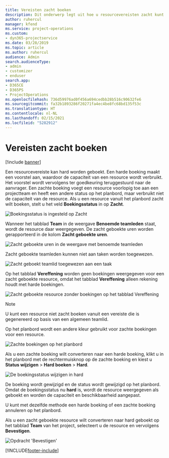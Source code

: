 ```yaml
---
title: Vereisten zacht boeken
description: Dit onderwerp legt uit hoe u resourcevereisten zacht kunt boeken.
author: ruhercul
manager: kfend
ms.service: project-operations
ms.custom:
- dyn365-projectservice
ms.date: 03/28/2019
ms.topic: article
ms.author: ruhercul
audience: Admin
search.audienceType:
- admin
- customizer
- enduser
search.app:
- D365CE
- D365PS
- ProjectOperations
ms.openlocfilehash: 736d59976ad0f456a694cedbb28b516c90632fe6
ms.sourcegitcommit: fa32b1893286f20271fa4ec4be8fc68bd135f53c
ms.translationtype: HT
ms.contentlocale: nl-NL
ms.lasthandoff: 02/15/2021
ms.locfileid: "5282912"
---
```

# <a name="soft-book-requirements"></a>Vereisten zacht boeken

[!include [banner](../includes/psa-now-project-operations.md)]

Een resourcevereiste kan hard worden geboekt. Een harde boeking maakt een voorstel aan, waardoor de capaciteit van een resource wordt verbruikt. Het voorstel wordt vervolgens ter goedkeuring teruggestuurd naar de aanvrager. Een zachte boeking voegt een resource voorlopig toe aan een projectteam en heeft een andere status op het planbord, maar verbruikt niet de capaciteit van de resource. Als u een resource vanuit het planbord zacht wilt boeken, stelt u het veld **Boekingsstatus** in op **Zacht**.

![Boekingsstatus is ingesteld op Zacht](media/Resource-Management-image77.png)

Wanneer het tabblad **Team** in de weergave **Benoemde teamleden** staat, wordt de resource daar weergegeven. De zacht geboekte uren worden gerapporteerd in de kolom **Zacht geboekte uren**.

![Zacht geboekte uren in de weergave met benoemde teamleden](media/Resource-Management-image78.png)

Zacht geboekte teamleden kunnen niet aan taken worden toegewezen.

![Zacht geboekt teamlid toegewezen aan een taak](media/Resource-Management-image79.png)

Op het tabblad **Vereffening** worden geen boekingen weergegeven voor een zacht geboekte resource, omdat het tabblad **Vereffening** alleen rekening houdt met harde boekingen.

![Zacht geboekte resource zonder boekingen op het tabblad Vereffening](media/Resource-Management-image80.png)

> [!NOTE]
> U kunt een resource niet zacht boeken vanuit een vereiste die is gegenereerd op basis van een algemeen teamlid.

Op het planbord wordt een andere kleur gebruikt voor zachte boekingen voor een resource.

![Zachte boekingen op het planbord](media/Resource-Management-image81.png)

Als u een zachte boeking wilt converteren naar een harde boeking, klikt u in het planbord met de rechtermuisknop op de zachte boeking en kiest u **Status wijzigen** \> **Hard boeken** \> **Hard**.

![De boekingsstatus wijzigen in hard](media/Resource-Management-image82.png)

De boeking wordt gewijzigd en de status wordt gewijzigd op het planbord. Omdat de boekingsstatus nu **hard** is, wordt de resource weergegeven als geboekt en worden de capaciteit en beschikbaarheid aangepast.

U kunt met dezelfde methode een harde boeking of een zachte boeking annuleren op het planbord.

Als u een zacht geboekte resource wilt converteren naar hard geboekt op het tabblad **Team** van het project, selecteert u de resource en vervolgens **Bevestigen**.

![Opdracht 'Bevestigen'](media/Resource-Management-image83.png)


[!INCLUDE[footer-include](../includes/footer-banner.md)]